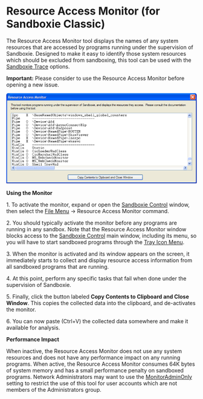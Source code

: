 # Resource Access Monitor (for Sandboxie Classic)

The Resource Access Monitor tool displays the names of any system resources that are accessed by programs running under the supervision of Sandboxie. Designed to make it easy to identify those system resources which should be excluded from sandboxing, this tool can be used with the [Sandboxie Trace](SandboxieTrace.md) options.

**Important:** Please consider to use the Resource Access Monitor before opening a new issue.

![](../Media/ResourceAccessMonitor.png)

**Using the Monitor**

1\. To activate the monitor, expand or open the [Sandboxie Control](SandboxieControl.md) window, then select the [File Menu](FileMenu.md) -> Resource Access Monitor command.

2\. You should typically activate the monitor before any programs are running in any sandbox. Note that the Resource Access Monitor window blocks access to the [Sandboxie Control](SandboxieControl.md) main window, including its menu, so you will have to start sandboxed programs through the [Tray Icon Menu](TrayIconMenu.md).

3\. When the monitor is activated and its window appears on the screen, it immediately starts to collect and display resource access information from all sandboxed programs that are running.

4\. At this point, perform any specific tasks that fail when done under the supervision of Sandboxie.

5\. Finally, click the button labeled **Copy Contents to Clipboard and Close Window**. This copies the collected data into the clipboard, and de-activates the monitor.

6\. You can now paste (Ctrl+V) the collected data somewhere and make it available for analysis.

**Performance Impact**

When inactive, the Resource Access Monitor does not use any system resources and does not have any performance impact on any running programs. When active, the Resource Access Monitor consumes 64K bytes of system memory and has a small performance penalty on sandboxed programs. Network Administrators may want to use the [MonitorAdminOnly](MonitorAdminOnly.md) setting to restrict the use of this tool for user accounts which are not members of the Administrators group.
